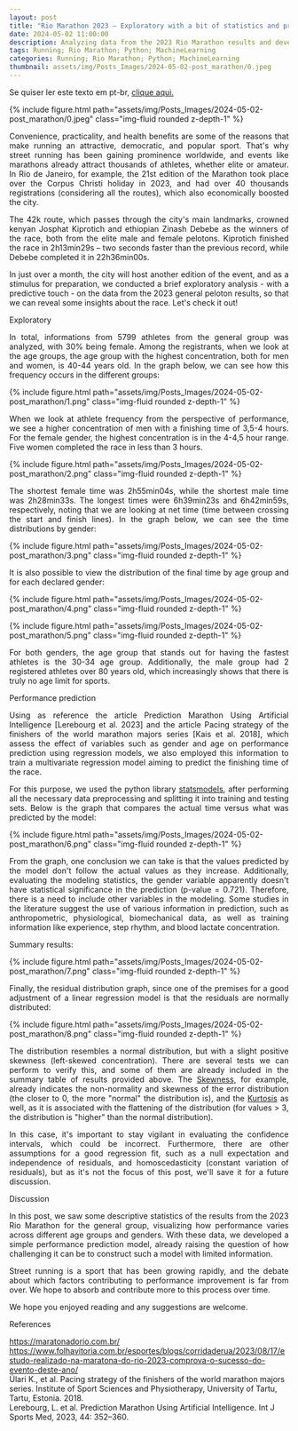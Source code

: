 ```yaml
---
layout: post
title: "Rio Marathon 2023 – Exploratory with a bit of statistics and predictive estimation"
date: 2024-05-02 11:00:00
description: Analyzing data from the 2023 Rio Marathon results and developing a simple performance prediction model
tags: Running; Rio Marathon; Python; MachineLearning
categories: Running; Rio Marathon; Python; MachineLearning
thumbnail: assets/img/Posts_Images/2024-05-02-post_marathon/0.jpeg
---
```


<p align="justify">
Se quiser ler este texto em pt-br, <a href = "https://ac3lab.github.io/blog/2000/post_marathon_pt/"> clique aqui.</a>
</p>

{% include figure.html path="assets/img/Posts_Images/2024-05-02-post_marathon/0.jpeg" class="img-fluid rounded z-depth-1" %}

<p align="justify">
Convenience, practicality, and health benefits are some of the reasons that make running an attractive, democratic, and popular sport. That's why street running has been gaining prominence worldwide, and events like marathons already attract thousands of athletes, whether elite or amateur. In Rio de Janeiro, for example, the 21st edition of the Marathon took place over the Corpus Christi holiday in 2023, and had over 40 thousands registrations (considering all the routes), which also economically boosted the city.
</p>

<p align="justify">
The 42k route, which passes through the city's main landmarks, crowned kenyan Josphat Kiprotich and ethiopian Zinash Debebe as the winners of the race, both from the elite male and female pelotons. Kiprotich finished the race in 2h13min29s – two seconds faster than the previous record, while Debebe completed it in 22h36min00s.
</p>

<p align="justify">
In just over a month, the city will host another edition of the event, and as a stimulus for preparation, we conducted a brief exploratory analysis - with a predictive touch - on the data from the 2023 general peloton results, so that we can reveal some insights about the race. Let's check it out!
</p>

Exploratory

<p align="justify">
In total, informations from 5799 athletes from the general group was analyzed, with 30% being female. Among the registrants, when we look at the age groups, the age group with the highest concentration, both for men and women, is 40-44 years old. In the graph below, we can see how this frequency occurs in the different groups:
</p>

{% include figure.html path="assets/img/Posts_Images/2024-05-02-post_marathon/1.png" class="img-fluid rounded z-depth-1" %}

<p align="justify">
When we look at athlete frequency from the perspective of performance, we see a higher concentration of men with a finishing time of 3,5-4 hours. For the female gender, the highest concentration is in the 4-4,5 hour range. Five women completed the race in less than 3 hours.
</p>

{% include figure.html path="assets/img/Posts_Images/2024-05-02-post_marathon/2.png" class="img-fluid rounded z-depth-1" %}

<p align="justify">
The shortest female time was 2h55min04s, while the shortest male time was 2h28min33s. The longest times were 6h39min23s and 6h42min59s, respectively, noting that we are looking at net time (time between crossing the start and finish lines). In the graph below, we can see the time distributions by gender:
</p>

{% include figure.html path="assets/img/Posts_Images/2024-05-02-post_marathon/3.png" class="img-fluid rounded z-depth-1" %}

<p align="justify">
It is also possible to view the distribution of the final time by age group and for each declared gender:
</p>

{% include figure.html path="assets/img/Posts_Images/2024-05-02-post_marathon/4.png" class="img-fluid rounded z-depth-1" %}

{% include figure.html path="assets/img/Posts_Images/2024-05-02-post_marathon/5.png" class="img-fluid rounded z-depth-1" %}

<p align="justify">
For both genders, the age group that stands out for having the fastest athletes is the 30-34 age group. Additionally, the male group had 2 registered athletes over 80 years old, which increasingly shows that there is truly no age limit for sports.
</p>

Performance prediction

<p align="justify">
Using as reference the article Prediction Marathon Using Artificial Intelligence [Lerebourg et al. 2023] and the article Pacing strategy of the finishers of the world marathon majors series [Kais et al. 2018], which assess the effect of variables such as gender and age on performance prediction using regression models, we also employed this information to train a multivariate regression model aiming to predict the finishing time of the race.
</p>

<p align="justify">
For this purpose, we used the python library <a href="https://www.statsmodels.org/stable/index.html">statsmodels</a>, after performing all the necessary data preprocessing and splitting it into training and testing sets. Below is the graph that compares the actual time versus what was predicted by the model:
</p>

{% include figure.html path="assets/img/Posts_Images/2024-05-02-post_marathon/6.png" class="img-fluid rounded z-depth-1" %}

<p align="justify">
From the graph, one conclusion we can take is that the values predicted by the model don't follow the actual values as they increase. Additionally, evaluating the modeling statistics, the gender variable apparently doesn't have statistical significance in the prediction (p-value = 0.721). Therefore, there is a need to include other variables in the modeling. Some studies in the literature suggest the use of various information in prediction, such as anthropometric, physiological, biomechanical data, as well as training information like experience, step rhythm, and blood lactate concentration.
</p>

Summary results:

{% include figure.html path="assets/img/Posts_Images/2024-05-02-post_marathon/7.png" class="img-fluid rounded z-depth-1" %}

<p align="justify">
Finally, the residual distribution graph, since one of the premises for a good adjustment of a linear regression model is that the residuals are normally distributed:
</p>

{% include figure.html path="assets/img/Posts_Images/2024-05-02-post_marathon/8.png" class="img-fluid rounded z-depth-1" %}

<p align="justify">
The distribution resembles a normal distribution, but with a slight positive skewness (left-skewed concentration). There are several tests we can perform to verify this, and some of them are already included in the summary table of results provided above. The <a href="https://docs.scipy.org/doc/scipy/reference/generated/scipy.stats.skew.html">Skewness</a>, for example, already indicates the non-normality and skewness of the error distribution (the closer to 0, the more "normal" the distribution is), and the <a href="https://docs.scipy.org/doc/scipy/reference/generated/scipy.stats.kurtosis.html">Kurtosis</a> as well, as it is associated with the flattening of the distribution (for values > 3, the distribution is "higher" than the normal distribution).
</p>

<p align="justify">
In this case, it's important to stay vigilant in evaluating the confidence intervals, which could be incorrect. Furthermore, there are other assumptions for a good regression fit, such as a null expectation and independence of residuals, and homoscedasticity (constant variation of residuals), but as it's not the focus of this post, we'll save it for a future discussion.
</p>

Discussion

<p align="justify">
In this post, we saw some descriptive statistics of the results from the 2023 Rio Marathon for the general group, visualizing how performance varies across different age groups and genders. With these data, we developed a simple performance prediction model, already raising the question of how challenging it can be to construct such a model with limited information. 
</p>

<p align="justify">
Street running is a sport that has been growing rapidly, and the debate about which factors contributing to performance improvement is far from over. We hope to absorb and contribute more to this process over time.
</p>

<p align="justify">
We hope you enjoyed reading and any suggestions are welcome.
</p>

References

https://maratonadorio.com.br/<br>
https://www.folhavitoria.com.br/esportes/blogs/corridaderua/2023/08/17/estudo-realizado-na-maratona-do-rio-2023-comprova-o-sucesso-do-evento-deste-ano/<br>
Ülari K., et al. Pacing strategy of the finishers of the world marathon majors series. Institute of Sport Sciences and Physiotherapy, University of Tartu, Tartu, Estonia. 2018.<br>
Lerebourg, L. et al. Prediction Marathon Using Artificial Intelligence. Int J Sports Med, 2023, 44: 352–360.